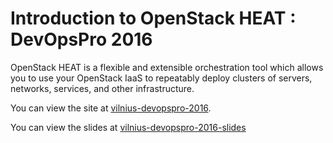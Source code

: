 # Introduction to OpenStack HEAT : DevOpsPro 2016

OpenStack HEAT is a flexible and extensible orchestration tool which allows
you to use your OpenStack IaaS to repeatably deploy clusters of
servers, networks, services, and other infrastructure.

You can view the site at [vilnius-devopspro-2016](http://devops-pro-2016.armyofevilrobots.com/).

You can view the slides at [vilnius-devopspro-2016-slides](http://devops-pro-2016.armyofevilrobots.com/slides/)

